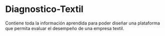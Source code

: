 # Diagnostico-Textil
Contiene toda la información aprendida para poder diseñar una plataforma que permita evaluar el desempeño de una empresa textil.
